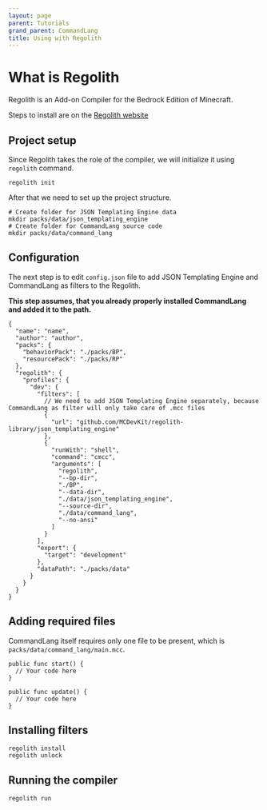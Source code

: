 ```yaml
---
layout: page
parent: Tutorials
grand_parent: CommandLang
title: Using with Regolith
---
```


# What is Regolith

Regolith is an Add-on Compiler for the Bedrock Edition of Minecraft. 

Steps to install are on the [Regolith website](https://bedrock-oss.github.io/regolith/)

## Project setup

Since Regolith takes the role of the compiler, we will initialize it using `regolith` command.

```shell
regolith init
```

After that we need to set up the project structure.

```shell
# Create folder for JSON Templating Engine data
mkdir packs/data/json_templating_engine
# Create folder for CommandLang source code
mkdir packs/data/command_lang
```

## Configuration

The next step is to edit `config.json` file to add JSON Templating Engine and CommandLang as filters to the Regolith.

**This step assumes, that you already properly installed CommandLang and added it to the path.**

```json5
{
  "name": "name",
  "author": "author",
  "packs": {
    "behaviorPack": "./packs/BP",
    "resourcePack": "./packs/RP"
  },
  "regolith": {
    "profiles": {
      "dev": {
        "filters": [
          // We need to add JSON Templating Engine separately, because CommandLang as filter will only take care of .mcc files
          {
            "url": "github.com/MCDevKit/regolith-library/json_templating_engine"
          },
          {
            "runWith": "shell",
            "command": "cmcc",
            "arguments": [
              "regolith",
              "--bp-dir",
              "./BP",
              "--data-dir",
              "./data/json_templating_engine",
              "--source-dir",
              "./data/command_lang",
              "--no-ansi"
            ]
          }
        ],
        "export": {
          "target": "development"
        },
        "dataPath": "./packs/data"
      }
    }
  }
}
```

## Adding required files

CommandLang itself requires only one file to be present, which is `packs/data/command_lang/main.mcc`.

```
public func start() {
  // Your code here
}

public func update() {
  // Your code here
}
```

## Installing filters

```shell
regolith install
regolith unlock
```

## Running the compiler

```shell
regolith run
```